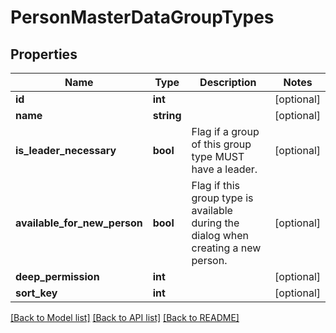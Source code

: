 # PersonMasterDataGroupTypes

## Properties
Name | Type | Description | Notes
------------ | ------------- | ------------- | -------------
**id** | **int** |  | [optional] 
**name** | **string** |  | [optional] 
**is_leader_necessary** | **bool** | Flag if a group of this group type MUST have a leader. | [optional] 
**available_for_new_person** | **bool** | Flag if this group type is available during the dialog when creating a new person. | [optional] 
**deep_permission** | **int** |  | [optional] 
**sort_key** | **int** |  | [optional] 

[[Back to Model list]](../../README.md#documentation-for-models) [[Back to API list]](../../README.md#documentation-for-api-endpoints) [[Back to README]](../../README.md)

